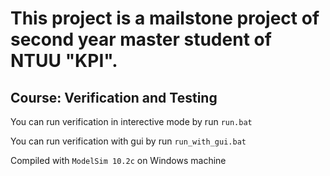 # This project is a mailstone project of second year master student of NTUU "KPI".
## Course: Verification and Testing

You can run verification in interective mode by run ```run.bat```

You can run verification with gui by run ```run_with_gui.bat```

Compiled with ```ModelSim 10.2c``` on Windows machine
